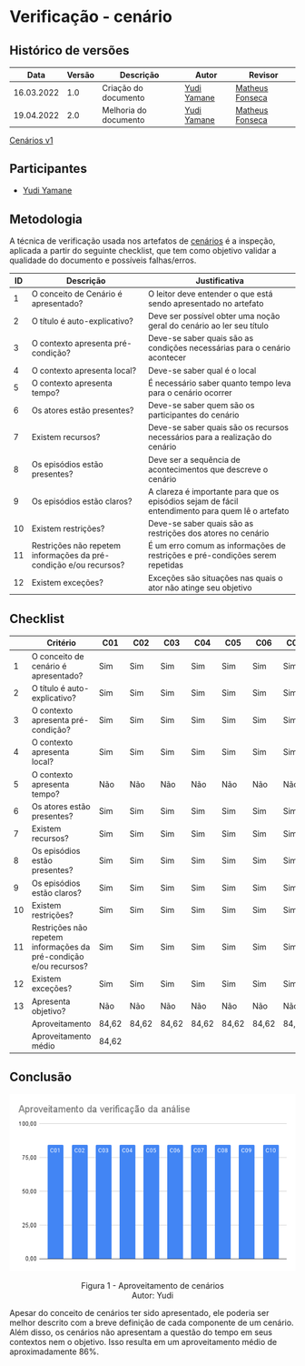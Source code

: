 # Verificação - cenário

## Histórico de versões
| Data       | Versão | Descrição             | Autor                                       | Revisor                                          |
| ---------- | ------ | --------------------- | ------------------------------------------- | ------------------------------------------------ |
| 16.03.2022 | 1.0    | Criação do documento  | [Yudi Yamane](https://github.com/yudi-azvd) | [Matheus Fonseca](https://github.com/gatotabaco) |
| 19.04.2022 | 2.0    | Melhoria do documento | [Yudi Yamane](https://github.com/yudi-azvd) | [Matheus Fonseca](https://github.com/gatotabaco) |

[Cenários v1](./cenariosv1.md)

## Participantes

- [Yudi Yamane](https://github.com/yudi-azvd)

## Metodologia

A técnica de verificação usada nos artefatos de [cenários](/2021.2-AntennaPod/modelagem/cenarios/) 
é a inspeção, aplicada a partir do seguinte checklist, que tem como objetivo validar
a qualidade do documento e possíveis falhas/erros. 

| ID  | Descrição                                                         | Justificativa                                                                                    |
| --- | ----------------------------------------------------------------- | ------------------------------------------------------------------------------------------------ |
| 1   | O conceito de Cenário é apresentado?                              | O leitor deve entender o que está sendo apresentado no artefato                                  |
| 2   | O título é auto-explicativo?                                      | Deve ser possível obter uma noção geral do cenário ao ler seu título                             |
| 3   | O contexto apresenta pré-condição?                                | Deve-se saber quais são as condições necessárias para o cenário acontecer                        |
| 4   | O contexto apresenta local?                                       | Deve-se saber qual é o local                                                                     |
| 5   | O contexto apresenta tempo?                                       | É necessário saber quanto tempo leva para o cenário ocorrer                                      |
| 6   | Os atores estão presentes?                                        | Deve-se saber quem são os participantes do cenário                                               |
| 7   | Existem recursos?                                                 | Deve-se saber quais são os recursos necessários para a realização do cenário                     |
| 8   | Os episódios estão presentes?                                     | Deve ser a sequência de acontecimentos que descreve o cenário                                    |
| 9   | Os episódios estão claros?                                        | A clareza é importante para que os episódios sejam de fácil entendimento para quem lê o artefato |
| 10  | Existem restrições?                                               | Deve-se saber quais são as restrições dos atores no cenário                                      |
| 11  | Restrições não repetem informações da pré-condição e/ou recursos? | É um erro comum as informações de restrições e pré-condições serem repetidas                     |
| 12  | Existem exceções?                                                 | Exceções são situações nas quais o ator não atinge seu objetivo                                  |

## Checklist

|     | Critério                                                          | C01   | C02   | C03   | C04   | C05   | C06   | C07   | C08   | C09   | C10   |
| --- | ----------------------------------------------------------------- | ----- | ----- | ----- | ----- | ----- | ----- | ----- | ----- | ----- | ----- |
| 1   | O conceito de cenário é apresentado?                              | Sim   | Sim   | Sim   | Sim   | Sim   | Sim   | Sim   | Sim   | Sim   | Sim   |
| 2   | O título é auto-explicativo?                                      | Sim   | Sim   | Sim   | Sim   | Sim   | Sim   | Sim   | Sim   | Sim   | Sim   |
| 3   | O contexto apresenta pré-condição?                                | Sim   | Sim   | Sim   | Sim   | Sim   | Sim   | Sim   | Sim   | Sim   | Sim   |
| 4   | O contexto apresenta local?                                       | Sim   | Sim   | Sim   | Sim   | Sim   | Sim   | Sim   | Sim   | Sim   | Sim   |
| 5   | O contexto apresenta tempo?                                       | Não   | Não   | Não   | Não   | Não   | Não   | Não   | Não   | Não   | Não   |
| 6   | Os atores estão presentes?                                        | Sim   | Sim   | Sim   | Sim   | Sim   | Sim   | Sim   | Sim   | Sim   | Sim   |
| 7   | Existem recursos?                                                 | Sim   | Sim   | Sim   | Sim   | Sim   | Sim   | Sim   | Sim   | Sim   | Sim   |
| 8   | Os episódios estão presentes?                                     | Sim   | Sim   | Sim   | Sim   | Sim   | Sim   | Sim   | Sim   | Sim   | Sim   |
| 9   | Os episódios estão claros?                                        | Sim   | Sim   | Sim   | Sim   | Sim   | Sim   | Sim   | Sim   | Sim   | Sim   |
| 10  | Existem restrições?                                               | Sim   | Sim   | Sim   | Sim   | Sim   | Sim   | Sim   | Sim   | Sim   | Sim   |
| 11  | Restrições não repetem informações da pré-condição e/ou recursos? | Sim   | Sim   | Sim   | Sim   | Sim   | Sim   | Sim   | Sim   | Sim   | Sim   |
| 12  | Existem exceções?                                                 | Sim   | Sim   | Sim   | Sim   | Sim   | Sim   | Sim   | Sim   | Sim   | Sim   |
| 13  | Apresenta objetivo?                                               | Não   | Não   | Não   | Não   | Não   | Não   | Não   | Não   | Não   | Não   |
|     | Aproveitamento                                                    | 84,62 | 84,62 | 84,62 | 84,62 | 84,62 | 84,62 | 84,62 | 84,62 | 84,62 | 84,62 |
|     | Aproveitamento médio                                              | 84,62 |       |       |       |       |       |       |       |       |       |

## Conclusão

![Heatmap](../../img/verificacao/verificacao-cenarios.png)
<p align = "center"> 
Figura 1 - Aproveitamento de cenários <br>
Autor: Yudi
</p>

Apesar do conceito de cenários ter sido apresentado, ele poderia ser melhor 
descrito com a breve definição de cada componente de um cenário. Além disso, os
cenários não apresentam a questão do tempo em seus contextos nem o objetivo.
Isso resulta em um aproveitamento médio de aproximadamente 86%.
